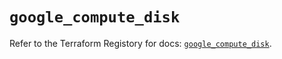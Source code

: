 # `google_compute_disk`

Refer to the Terraform Registory for docs: [`google_compute_disk`](https://registry.terraform.io/providers/hashicorp/google-beta/4.66.0/docs/resources/google_compute_disk).
